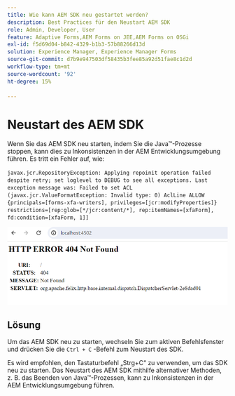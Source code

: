 ```yaml
---
title: Wie kann AEM SDK neu gestartet werden?
description: Best Practices für den Neustart AEM SDK
role: Admin, Developer, User
feature: Adaptive Forms,AEM Forms on JEE,AEM Forms on OSGi
exl-id: f5d69d04-b842-4329-b1b3-57b88266d13d
solution: Experience Manager, Experience Manager Forms
source-git-commit: d7b9e947503df58435b3fee85a92d51fae8c1d2d
workflow-type: tm+mt
source-wordcount: '92'
ht-degree: 15%

---
```


# Neustart des AEM SDK

Wenn Sie das AEM SDK neu starten, indem Sie die Java™-Prozesse stoppen, kann dies zu Inkonsistenzen in der AEM Entwicklungsumgebung führen. Es tritt ein Fehler auf, wie:

`javax.jcr.RepositoryException: Applying repoinit operation failed despite retry; set loglevel to DEBUG to see all exceptions. Last exception message was: Failed to set ACL (javax.jcr.ValueFormatException: Invalid type: 0) AclLine ALLOW {principals=[forms-xfa-writers], privileges=[jcr:modifyProperties]} restrictions=[rep:glob=[*/jcr:content/*], rep:itemNames=[xfaForm], fd:condition=[xfaForm, 1]]`

![Neustart-aem-sdk-error](/help/forms/using/assets/restart-sdk-error.png)

## Lösung

Um das AEM SDK neu zu starten, wechseln Sie zum aktiven Befehlsfenster und drücken Sie die `Ctrl + C` -Befehl zum Neustart des SDK.

Es wird empfohlen, den Tastaturbefehl „Strg+C“ zu verwenden, um das SDK neu zu starten. Das Neustart des AEM SDK mithilfe alternativer Methoden, z. B. das Beenden von Java™-Prozessen, kann zu Inkonsistenzen in der AEM Entwicklungsumgebung führen.
